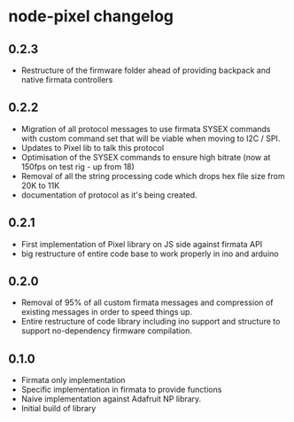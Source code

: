# node-pixel changelog

## 0.2.3

* Restructure of the firmware folder ahead of providing backpack and native
firmata controllers



## 0.2.2

* Migration of all protocol messages to use firmata SYSEX commands with custom
command set that will be viable when moving to I2C / SPI.
* Updates to Pixel lib to talk this protocol
* Optimisation of the SYSEX commands to ensure high bitrate (now at 150fps on test rig - up from 18)
* Removal of all the string processing code which drops hex file size from 20K to 11K
* documentation of protocol as it's being created.


## 0.2.1

* First implementation of Pixel library on JS side against firmata API
* big restructure of entire code base to work properly in ino and arduino

## 0.2.0

* Removal of 95% of all custom firmata messages and compression of existing
messages in order to speed things up.
* Entire restructure of code library including ino support and structure to 
support no-dependency firmware compilation. 

## 0.1.0 

* Firmata only implementation
* Specific implementation in firmata to provide functions
* Naive implementation against Adafruit NP library.
* Initial build of library

